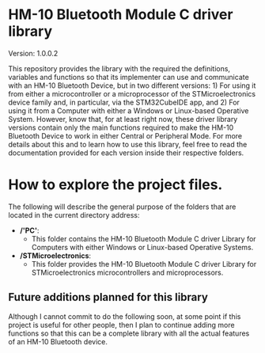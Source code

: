 # HM-10 Bluetooth Module C driver library

Version: 1.0.0.2

This repository provides the library with the required the definitions, variables and functions so that its implementer
can use and communicate with an HM-10 Bluetooth Device, but in two different versions: 1) For using it from either a
microcontroller or a microprocessor of the STMicroelectronics device family and, in particular, via the STM32CubeIDE
app, and 2) For using it from a Computer with either a Windows or Linux-based Operative System. However, know that, for
at least right now, these driver library versions contain only the main functions required to make the HM-10 Bluetooth
Device to work in either Central or Peripheral Mode. For more details about this and to learn how to use this library,
feel free to read the documentation provided for each version inside their respective folders.

# How to explore the project files.
The following will describe the general purpose of the folders that are located in the current directory address:

- **/'PC'**:
    - This folder contains the HM-10 Bluetooth Module C driver Library for Computers with either Windows or Linux-based Operative Systems.
- **/STMicroelectronics**:
    - This folder provides the HM-10 Bluetooth Module C driver Library for STMicroelectronics microcontrollers and microprocessors. 

## Future additions planned for this library

Although I cannot commit to do the following soon, at some point if this project is useful for other people, then I plan
to continue adding more functions so that this can be a complete library with all the actual features of an HM-10
Bluetooth device.
